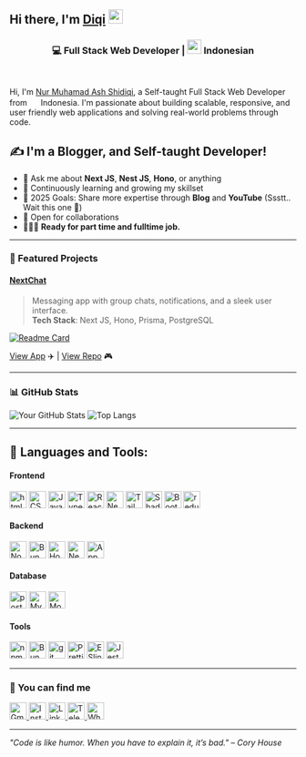 ## Hi there, I'm [Diqi](https://nurmuhamadas.github.io) <img src="https://media.giphy.com/media/hvRJCLFzcasrR4ia7z/giphy.gif" width="25px" />

<div align="center">
<h3>💻 Full Stack Web Developer | <img src="https://images.emojiterra.com/twitter/512px/1f1ee-1f1e9.png" height="25px" /> Indonesian</h3>
</div>
<br />

Hi, I'm [Nur Muhamad Ash Shidiqi](https://nurmuhamadas.me/), a Self-taught Full Stack Web Developer from <img src="https://images.emojiterra.com/twitter/512px/1f1ee-1f1e9.png" height="16px" /> Indonesia. I'm passionate about building scalable, responsive, and user friendly web applications and solving real-world problems through code.

## ✍️ I'm a Blogger, and Self-taught Developer!

- 💬 Ask me about **Next JS**, **Nest JS**, **Hono**, or anything
- 🌱 Continuously learning and growing my skillset
- 🥅 2025 Goals: Share more expertise through **Blog** and **YouTube** (Ssstt.. Wait this one 🤫)
- 🤝 Open for collaborations
- 👨🏽‍💻 **Ready for part time and fulltime job.**

---

### 🌟 Featured Projects

#### [NextChat](https://github.com/nurmuhamadas/next-chat)

> Messaging app with group chats, notifications, and a sleek user interface.  
> **Tech Stack**: Next JS, Hono, Prisma, PostgreSQL

[![Readme Card](https://github-readme-stats.vercel.app/api/pin/?username=nurmuhamadas&repo=next-chat)](https://github.com/anuraghazra/github-readme-stats)

[View App](https://app-next-chat.vercel.app) ✈️ | [View Repo](https://github.com/nurmuhamadas/next-chat) 🎮

---

### 📊 GitHub Stats

![Your GitHub Stats](https://github-readme-stats.vercel.app/api?username=nurmuhamadas&show_icons=true&theme=dracula)
![Top Langs](https://github-readme-stats.vercel.app/api/top-langs/?username=nurmuhamadas&layout=donut-vertical&theme=dracula)

---

## 🧰 Languages and Tools:

#### Frontend

<p>
  <img height="30px" alt="html5" src="https://img.shields.io/badge/-HTML5-E34F26?style=flat-square&logo=html5&logoColor=white" />
  <img height="30px" alt="CSS3" src="https://img.shields.io/badge/-CSS3-1572B6?style=flat-square&logo=css3&logoColor=white" />
  <img height="30px" alt="Javascript" src="https://img.shields.io/badge/-Javascript-F7DF1E?style=flat-square&logo=javascript&logoColor=white" />
  <img height="30px" alt="TypeScript" src="https://img.shields.io/badge/-TypeScript-007ACC?style=flat-square&logo=typescript&logoColor=white" />
  <img height="30px" alt="React" src="https://img.shields.io/badge/-React-45b8d8?style=flat-square&logo=react&logoColor=white" />
  <img height="30px" alt="Next.js" src="https://img.shields.io/badge/-Next.js-000000?style=flat-square&logo=next.js&logoColor=white" />
  <img height="30px" alt="Tailwind CSS" src="https://img.shields.io/badge/-Tailwind_CSS-06B6D4?style=flat-square&logo=tailwindcss&logoColor=white" />
  <img height="30px" alt="ShadCN UI" src="https://img.shields.io/badge/-ShadCN_UI-000000?style=flat-square&logo=shadcn-ui&logoColor=white" />
  <img height="30px" alt="Bootstrap" src="https://img.shields.io/badge/-Bootstrap-563D7C?style=flat-square&logo=Bootstrap&logoColor=white" />
  <img height="30px" alt="redux" src="https://img.shields.io/badge/-Redux-764ABC?style=flat-square&logo=redux&logoColor=white" />
</P>

#### Backend

<p>
  <img height="30px" alt="Nodejs" src="https://img.shields.io/badge/-Nodejs-43853d?style=flat-square&logo=Node.js&logoColor=white" />
  <img height="30px" alt="Bun" src="https://img.shields.io/badge/-Bun-000000?style=flat-square&logo=Bun&logoColor=white" />
  <img height="30px" alt="Hono" src="https://img.shields.io/badge/-Hono-E36002?style=flat-square&logo=Hono&logoColor=white" />
  <img height="30px" alt="NestJS" src="https://img.shields.io/badge/-NestJS-E0234E?style=flat-square&logo=NestJS&logoColor=white" />
  <img height="30px" alt="Appwrite" src="https://img.shields.io/badge/-Appwrite-FD366E?style=flat-square&logo=Appwrite&logoColor=white" />
</p>

#### Database

<p>
  <img height="30px" alt="postgresql" src="https://img.shields.io/badge/-postgresql-4169E1?style=flat-square&logo=postgresql&logoColor=white" />
  <img height="30px" alt="MySQL" src="https://img.shields.io/badge/-MySQL-4479A1?style=flat-square&logo=mysql&logoColor=white" />
  <img height="30px" alt="MongoDB" src="https://img.shields.io/badge/-MongoDB-47A248?style=flat-square&logo=mongodb&logoColor=white" />
</p>

#### Tools

<p>
  <img height="30px" alt="npm" src="https://img.shields.io/badge/-NPM-CB3837?style=flat-square&logo=npm&logoColor=white" />
  <img height="30px" alt="Bun" src="https://img.shields.io/badge/-Bun-000000?style=flat-square&logo=Bun&logoColor=white" />
  <img height="30px" alt="git" src="https://img.shields.io/badge/-Git-F05032?style=flat-square&logo=git&logoColor=white" />
  <img height="30px" alt="Prettier" src="https://img.shields.io/badge/-Prettier-F7B93E?style=flat-square&logo=prettier&logoColor=white" />
  <img height="30px" alt="ESlint" src="https://img.shields.io/badge/-ESlint-4B32C3?style=flat-square&logo=ESlint&logoColor=white" />
  <img height="30px" alt="Jest" src="https://img.shields.io/badge/-Jest-C21325?style=flat-square&logo=Jest&logoColor=white" />
</p>

---

<h3>📢 You can find me</h3>
<p align="left">
  <a href="mailto:nurmuhamad.a.13@gmail.com">
    <img height="30px" alt="Gmail" src="https://img.shields.io/badge/-Gmail-D14836?style=flat-square&logo=gmail&logoColor=white" /> 
  </a>  
  <a href="https://www.instagram.com/nurmuhamadas"> 
    <img height="30px" alt="Instagram" src="https://img.shields.io/badge/-Instagram-E4405F?style=flat-square&logo=instagram&logoColor=white" /> 
  </a>  
  <a href="https://www.linkedin.com/nurmuhamadas">
    <img height="30px" alt="Linkedin" src="https://img.shields.io/badge/-Linkedin-0077B5?style=flat-square&logo=Linkedin&logoColor=white" /> 
  </a>  
  <a href="https://t.me/nurmuhamadas">
    <img height="30px" alt="Telegram" src="https://img.shields.io/badge/-Telegram-2CA5E0?style=flat-square&logo=Telegram&logoColor=white" /> 
  </a>
  <a href="https://wa.me/6285655350504">
    <img height="30px" alt="Whatsapp" src="https://img.shields.io/badge/-Whatsapp-25D366?style=flat-square&logo=whatsapp&logoColor=white" /> 
  </a>  
</p>

---

_"Code is like humor. When you have to explain it, it’s bad." – Cory House_
